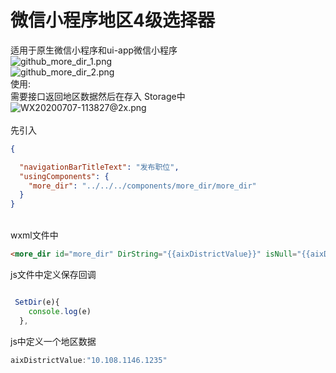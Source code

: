 # 微信小程序地区4级选择器

 适用于原生微信小程序和ui-app微信小程序<br />![github_more_dir_1.png](https://cdn.nlark.com/yuque/0/2020/png/963099/1594092412363-2cfde722-23cd-4f23-8417-924aa5839c30.png#align=left&display=inline&height=1444&margin=%5Bobject%20Object%5D&name=github_more_dir_1.png&originHeight=1444&originWidth=852&size=107649&status=done&style=none&width=852)<br />![github_more_dir_2.png](https://cdn.nlark.com/yuque/0/2020/png/963099/1594092473095-22d46336-7beb-490e-be5a-f6fc23b17666.png#align=left&display=inline&height=1452&margin=%5Bobject%20Object%5D&name=github_more_dir_2.png&originHeight=1452&originWidth=882&size=92523&status=done&style=none&width=882)<br />使用:<br />需要接口返回地区数据然后在存入 Storage中<br />![WX20200707-113827@2x.png](https://cdn.nlark.com/yuque/0/2020/png/963099/1594093118194-4f0f0926-cd4a-412d-b8d9-5aebeb334e30.png#align=left&display=inline&height=910&margin=%5Bobject%20Object%5D&name=WX20200707-113827%402x.png&originHeight=910&originWidth=2006&size=168497&status=done&style=none&width=2006)<br />
<br />先引入
```json
{

  "navigationBarTitleText": "发布职位",
  "usingComponents": {
    "more_dir": "../../../components/more_dir/more_dir"
  }
}
```

<br />wxml文件中
```html
<more_dir id="more_dir" DirString="{{aixDistrictValue}}" isNull="{{aixDistrictValue==null}}" A_Style="{{aixDistrictValue==null ? 'color:#c7c7c7' : ''}}" NullText="请选择地区"  bind:callSave="SetDir"></more_dir>
```
js文件中定义保存回调
```javascript

 SetDir(e){
    console.log(e)
  },
```
js中定义一个地区数据
```javascript
aixDistrictValue:"10.108.1146.1235"
```


